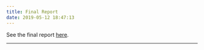 ```yaml
---
title: Final Report
date: 2019-05-12 18:47:13
---
```


See the final report [here](../15400_Paper.pdf).

---